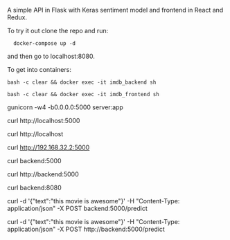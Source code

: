 A simple API in Flask with Keras sentiment model and frontend in React and Redux.

To try it out clone the repo and run:

```
  docker-compose up -d
```

and then go to localhost:8080.

To get into containers:

```
bash -c clear && docker exec -it imdb_backend sh

bash -c clear && docker exec -it imdb_frontend sh
```

gunicorn -w4 -b0.0.0.0:5000 server:app

curl http://localhost:5000

curl http://localhost

curl http://192.168.32.2:5000

curl backend:5000

curl http://backend:5000






curl backend:8080

curl -d '{"text":"this movie is awesome"}' -H "Content-Type: application/json" -X POST backend:5000/predict

curl -d '{"text":"this movie is awesome"}' -H "Content-Type: application/json" -X POST http://backend:5000/predict
